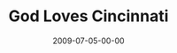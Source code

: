 ---
layout: message
category: message
series: "We Love Cincinnati"
title: "God Loves Cincinnati"
date: 2009-07-05-00-00
message_id: 570
audio: "http://s3.amazonaws.com/crossroads-media/message/audio/WeLove1.mp3"
audio-duration: "36:21"
description: "Chuck Mingo shares the four actions of a city lover."
video: "http://s3.amazonaws.com/crossroads-media/message/video/WeLove1.mp4"
video-duration: "36:21"
video-image: "http://s3.amazonaws.com/crossroads-media/images/WeLove1-still.jpg"
program: "http://s3.amazonaws.com/crossroads-media/documents/0704_05Program.pdf"
notes-description: ""
notes: "http://s3.amazonaws.com/crossroads-media/documents/SN_07_04-05_09.pdf"
notes-title: "God Loves Cincinnati (Study Notes)"
explicit: false
---